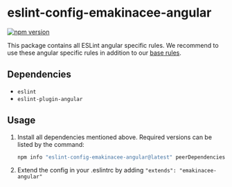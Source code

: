 # eslint-config-emakinacee-angular

[![npm version](https://badge.fury.io/js/eslint-config-emakinacee-angular.svg)](http://badge.fury.io/js/eslint-config-emakinacee-angular)

This package contains all ESLint angular specific rules.
We recommend to use these angular specific rules in addition to our [base rules]().

## Dependencies
+ `eslint`
+ `eslint-plugin-angular`

## Usage
1. Install all dependencies mentioned above. Required versions can be listed by the command:
    ```sh
    npm info "eslint-config-emakinacee-angular@latest" peerDependencies
    ```

2. Extend the config in your .eslintrc by adding `"extends": "emakinacee-angular"`

